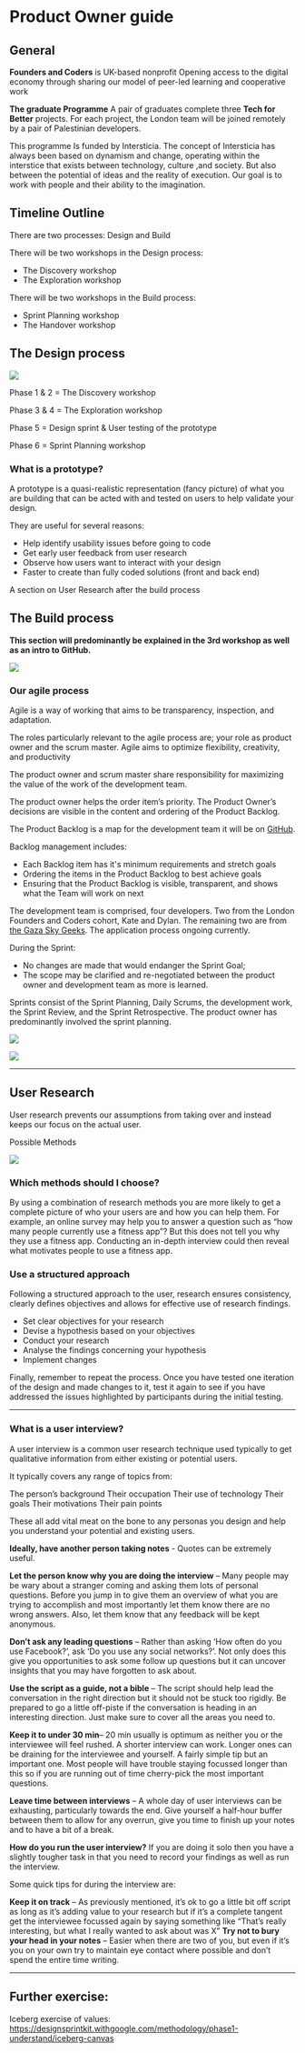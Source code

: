 # Product Owner guide

## General

**Founders and Coders** is UK-based nonprofit
Opening access to the digital economy through sharing our model of peer-led learning and cooperative work

**The graduate Programme**
A pair of graduates complete three **Tech for Better** projects. For each project, the London team will be joined remotely by a pair of Palestinian developers. 

This programme Is funded by Intersticia. The concept of Intersticia has always been based on dynamism and change, operating within the interstice that exists between technology, culture ,and society.  But also between the potential of ideas and the reality of execution. Our goal is to work with people and their ability to the imagination.

## Timeline Outline

There are two processes: Design and Build

There will be two workshops in the Design process:
- The Discovery workshop
- The Exploration workshop

There will be two workshops in the Build process:
- Sprint Planning workshop
- The Handover workshop


## The Design process

![](https://i.imgur.com/n54yqwl.png)

Phase 1 & 2 = The Discovery workshop

Phase 3 & 4 = The Exploration workshop

Phase 5 = Design sprint & User testing of the prototype 

Phase 6 = Sprint Planning workshop


### What is a prototype?
A prototype is a quasi-realistic representation (fancy picture) of what you are building that can be acted with and tested on users to help validate your design.

They are useful for several reasons:

- Help identify usability issues before going to code
- Get early user feedback from user research
- Observe how users want to interact with your design
- Faster to create than fully coded solutions (front and back end)

A section on User Research after the build process

## The Build process

**This section will predominantly be explained in the 3rd workshop as well as an intro to GitHub.** 

![](https://i.imgur.com/ml72OAP.png)



### Our agile process 


Agile is a way of working that aims to be transparency, inspection, and adaptation.

The roles particularly relevant to the agile process are; your role as product owner and the scrum master. Agile aims to optimize flexibility, creativity, and productivity

The product owner and scrum master share responsibility for maximizing the value of the work of the development team. 

The product owner helps the order item’s priority. The Product Owner’s decisions are visible in the content and ordering of the Product Backlog. 



The Product Backlog is a map for the development team it will be on [GitHub](https://github.com/). 

Backlog management includes:
- Each Backlog item has it's minimum requirements and stretch goals
- Ordering the items in the Product Backlog to best achieve goals
- Ensuring that the Product Backlog is visible, transparent, and shows what the Team will work on next


The development team is comprised, four developers. Two from the London Founders and Coders cohort, Kate and Dylan. The remaining two are from [the Gaza Sky Geeks](https://gazaskygeeks.com/about-us/). The application process ongoing currently.

During the Sprint:
- No changes are made that would endanger the Sprint Goal;
- The scope may be clarified and re-negotiated between the product owner and development team as more is learned.

Sprints consist of the Sprint Planning, Daily Scrums, the development work, the Sprint Review, and the Sprint Retrospective. The product owner has predominantly involved the sprint planning.

![](https://i.imgur.com/fXPDRor.png)


![](https://i.imgur.com/gsjQUAC.png)




---
## User Research 

User research prevents our assumptions from taking over and instead keeps our focus on the actual user.


Possible Methods


![](https://i.imgur.com/5fWbm26.png)

### Which methods should I choose?
By using a combination of research methods you are more likely to get a complete picture of who your users are and how you can help them. For example, an online survey may help you to answer a question such as “how many people currently use a fitness app”? But this does not tell you why they use a fitness app. Conducting an in-depth interview could then reveal what motivates people to use a fitness app.

### Use a structured approach
Following a structured approach to the user, research ensures consistency, clearly defines objectives and allows for effective use of research findings.

- Set clear objectives for your research
- Devise a hypothesis based on your objectives
- Conduct your research
- Analyse the findings concerning your hypothesis
- Implement changes

Finally, remember to repeat the process. Once you have tested one iteration of the design and made changes to it, test it again to see if you have addressed the issues highlighted by participants during the initial testing.

---

### What is a user interview?
A user interview is a common user research technique used typically to get qualitative information from either existing or potential users.

It typically covers any range of topics from:

The person’s background
Their occupation
Their use of technology
Their goals
Their motivations
Their pain points

These all add vital meat on the bone to any personas you design and help you understand your potential and existing users.

**Ideally, have another person taking notes** - Quotes can be extremely useful.  

**Let the person know why you are doing the interview** – Many people may be wary about a stranger coming and asking them lots of personal questions. Before you jump in to give them an overview of what you are trying to accomplish and most importantly let them know there are no wrong answers. Also, let them know that any feedback will be kept anonymous.

**Don’t ask any leading questions** – Rather than asking ‘How often do you use Facebook?’, ask ‘Do you use any social networks?’. Not only does this give you opportunities to ask some follow up questions but it can uncover insights that you may have forgotten to ask about.

**Use the script as a guide, not a bible** – The script should help lead the conversation in the right direction but it should not be stuck too rigidly. Be prepared to go a little off-piste if the conversation is heading in an interesting direction. Just make sure to cover all the areas you need to.

**Keep it to under 30 min**–  20 min usually is optimum as neither you or the interviewee will feel rushed. A shorter interview can work. Longer ones can be draining for the interviewee and yourself. A fairly simple tip but an important one. Most people will have trouble staying focussed longer than this so if you are running out of time cherry-pick the most important questions.

**Leave time between interviews** – A whole day of user interviews can be exhausting, particularly towards the end. Give yourself a half-hour buffer between them to allow for any overrun, give you time to finish up your notes and to have a bit of a break.

**How do you run the user interview?**
If you are doing it solo then you have a slightly tougher task in that you need to record your findings as well as run the interview. 
 

Some quick tips for during the interview are:

**Keep it on track** – As previously mentioned, it’s ok to go a little bit off script as long as it’s adding value to your research but if it’s a complete tangent get the interviewee focussed again by saying something like “That’s really interesting, but what I really wanted to ask about was X”
**Try not to bury your head in your notes** – Easier when there are two of you, but even if it’s you on your own try to maintain eye contact where possible and don’t spend the entire time writing.

---

## Further exercise:

Iceberg exercise of values:  
https://designsprintkit.withgoogle.com/methodology/phase1-understand/iceberg-canvas
